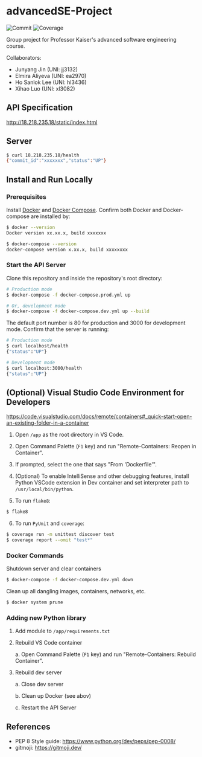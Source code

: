 # advancedSE-Project

![Commit](http://18.218.235.18/static/badges/commit-badge.svg)
![Coverage](http://18.218.235.18/static/badges/coverage-badge.svg)

Group project for Professor Kaiser's advanced software engineering course.

Collaborators:
* Junyang Jin (UNI: jj3132)
* Elmira Aliyeva (UNI: ea2970)
* Ho Sanlok Lee (UNI: hl3436)
* Xihao Luo (UNI: xl3082)


## API Specification

http://18.218.235.18/static/index.html

## Server
```sh
$ curl 18.218.235.18/health
{"commit_id":"xxxxxxx","status":"UP"}
```


## Install and Run Locally

### Prerequisites

Install [Docker](https://docs.docker.com/get-docker/) and [Docker Compose](https://docs.docker.com/compose/install/). Confirm both Docker and Docker-compose are installed by:
```sh
$ docker --version
Docker version xx.xx.x, build xxxxxxx

$ docker-compose --version
docker-compose version x.xx.x, build xxxxxxxx
```

### Start the API Server

Clone this repository and inside the repository's root directory:
```sh
# Production mode
$ docker-compose -f docker-compose.prod.yml up

# Or, development mode
$ docker-compose -f docker-compose.dev.yml up --build
```

The default port number is 80 for production and 3000 for development mode. Confirm that the server is running:
```sh
# Production mode
$ curl localhost/health
{"status":"UP"}

# Development mode
$ curl localhost:3000/health
{"status":"UP"}
```


## (Optional) Visual Studio Code Environment for Developers

https://code.visualstudio.com/docs/remote/containers#_quick-start-open-an-existing-folder-in-a-container

1. Open `/app` as the root directory in VS Code.

2. Open Command Palette (`F1` key) and run "Remote-Containers: Reopen in Container".

3. If prompted, select the one that says "From 'Dockerfile'".

4. (Optional) To enable IntelliSense and other debugging features, install Python VSCode extension in Dev container and set interpreter path to `/usr/local/bin/python`.

5. To run `flake8`:
```sh
$ flake8
```

6. To run `PyUnit` and `coverage`:
```sh
$ coverage run -m unittest discover test
$ coverage report --omit "test*"
```

### Docker Commands

Shutdown server and clear containers
```sh
$ docker-compose -f docker-compose.dev.yml down
```

Clean up all dangling images, containers, networks, etc.
```sh
$ docker system prune
```

### Adding new Python library
1. Add module to `/app/requirements.txt`
2. Rebuild VS Code container

    a. Open Command Palette (`F1` key) and run "Remote-Containers: Rebuild Container".

3. Rebuild dev server

    a. Close dev server

    b. Clean up Docker (see abov)

    c. Restart the API Server


## References

- PEP 8 Style guide: https://www.python.org/dev/peps/pep-0008/
- gitmoji: https://gitmoji.dev/
